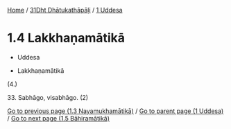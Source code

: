 
[Home](/) / [31Dht Dhātukathāpāḷi](...md) / [1 Uddesa](../31Dht/1.md)

# 1.4 Lakkhaṇamātikā

* Uddesa

* Lakkhaṇamātikā

(4.)

33\. Sabhāgo, visabhāgo. (2)

[Go to previous page (1.3 Nayamukhamātikā)](1.3.md) / [Go to parent page (1 Uddesa)](../31Dht/1.md) / [Go to next page (1.5 Bāhiramātikā)](1.5.md)


